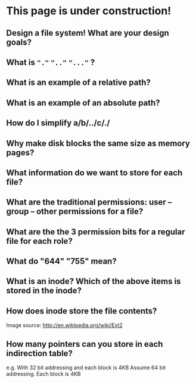 
# This page is under construction!

## Design a file system! What are your design goals?


## What is  `"."` 	`".."` `"..."` ?

## What is an example of a relative path? 
## What is an example of an absolute path?

## How do I simplify a/b/../c/./

## Why make disk blocks the same size as memory pages?


## What information do we want to store for each file?

## What are the traditional permissions: user – group – other permissions for a file?

## What are the the 3 permission bits for a regular file for each role?

## What do "644" "755" mean?



## What is an inode? Which of the above items is stored in the inode?



## How does inode store the file contents?
 
Image source: http://en.wikipedia.org/wiki/Ext2 
## How many pointers can you store in each indirection table? 
e.g. With 32 bit addressing and each block is 4KB
Assume 64 bit addressing. Each block is 4KB

